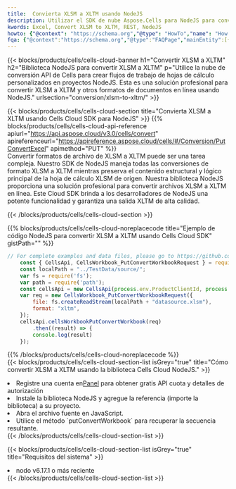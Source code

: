 ```yaml
---
title:  Convierta XLSM a XLTM usando NodeJS
description: Utilizar el SDK de nube Aspose.Cells para NodeJS para convertir un archivo de formato XLSM a un archivo de formato XLTM.
kwords: Excel, Convert XLSM to XLTM, REST, NodeJS
howto: {"@context": "https://schema.org","@type": "HowTo","name": "How to convert XLSM to XLTM using the Cells Cloud NodeJS library.","description": "How to convert XLSM to XLTM using the Cells Cloud NodeJS library.","image": {"@type": "ImageObject"},"url": "/nodejs/conversion/xlsm-to-xltm/","step": [{ "@type": "HowToStep","name": "How to convert XLSM to XLTM using the Cells Cloud NodeJS library. step 1", "image": {"@type": "ImageObject",},"url": "/nodejs/conversion/xlsm-to-xltm/","text": "Register an account at <a href='https://dashboard.aspose.cloud/'>Dashboard</a> to get free API quota & authorization details",},{ "@type": "HowToStep","name": "How to convert XLSM to XLTM using the Cells Cloud NodeJS library. step 1", "image": {"@type": "ImageObject",},"url": "/nodejs/conversion/xlsm-to-xltm/","text": "Install NodeJS library and add the reference (import the library) to your project.",},{ "@type": "HowToStep","name": "How to convert XLSM to XLTM using the Cells Cloud NodeJS library. step 1", "image": {"@type": "ImageObject",},"url": "/nodejs/conversion/xlsm-to-xltm/","text": "Open the source file in JavaScript.",},{ "@type": "HowToStep","name": "How to convert XLSM to XLTM using the Cells Cloud NodeJS library. step 1", "image": {"@type": "ImageObject",},"url": "/nodejs/conversion/xlsm-to-xltm/","text": "Use the `putConvertWorkbook` method to retrieve the resulting stream.",}, ],"supply": {"@type": "HowToSupply","name": "document"},"tool": [{"@type": "HowToTool","name": "Visual Studio, Visual Studio Code, WebStorm"},{"@type": "HowToTool","name": "Aspose Cells"}],"totalTime": "PT6M"}
fqa: {"@context":"https://schema.org","@type":"FAQPage","mainEntity":[{"@type":"Question","name":"Why convert file formats in C# using REST API?","acceptedAnswer":{"@type":"Answer","text":"Documents are encoded in many ways, and some files may be incompatible with the software you use. To open and read such files, just convert them to appropriate file formats.<br/><ol><li>Install .NET SDK and add the reference (import the library) to your project.</li><li>Open the source file in C# using REST API.</li><li>Call the PutConvertWorkbookRequest() method, passing an output filename with required extension.</li><li>Get the result of conversion as a separate file.</li></ol>"}},{"@type":"Question","name":"What file formats can I convert with your C# library?","acceptedAnswer":{"@type":"Answer","text":"We support a variety of file formats for conversion using .NET library, including XLSX, Excel, xls , PDF, CSV, HTML, Markdown, XML, PNG, JPG, TIFF, Json, TXT and many more."}},{"@type":"Question","name":"What is the maximum allowed file size for conversion using this .NET library?","acceptedAnswer":{"@type":"Answer","text":"There are no file size limits for format conversions using .NET library."}}]}
---
```

{{< blocks/products/cells/cells-cloud-banner h1="Convertir XLSM a XLTM" h2="Biblioteca NodeJS para convertir XLSM a XLTM" p="Utilice la nube de conversión API de Cells para crear flujos de trabajo de hojas de cálculo personalizados en proyectos NodeJS. Esta es una solución profesional para convertir XLSM a XLTM y otros formatos de documentos en línea usando NodeJS." urlsection="conversion/xlsm-to-xltm/" >}}

{{< blocks/products/cells/cells-cloud-section title="Convierta XLSM a XLTM usando Cells Cloud SDK para NodeJS" >}}
{{% blocks/products/cells/cells-cloud-api-reference apiurl="https://api.aspose.cloud/v3.0/cells/convert" apireferenceurl="https://apireference.aspose.cloud/cells/#/Conversion/PutConvertExcel" apimethod="PUT" %}}
<br/>
Convertir formatos de archivo de XLSM a XLTM puede ser una tarea compleja. Nuestro SDK de NodeJS maneja todas las conversiones de formato XLSM a XLTM mientras preserva el contenido estructural y lógico principal de la hoja de cálculo XLSM de origen. Nuestra biblioteca NodeJS proporciona una solución profesional para convertir archivos XLSM a XLTM en línea. Este Cloud SDK brinda a los desarrolladores de NodeJS una potente funcionalidad y garantiza una salida XLTM de alta calidad.

{{< /blocks/products/cells/cells-cloud-section >}}

{{% blocks/products/cells/cells-cloud-noreplacecode title="Ejemplo de código NodeJS para convertir XLSM a XLTM usando Cells Cloud SDK" gistPath="" %}}
 
```js
// For complete examples and data files, please go to https://github.com/aspose-cells-cloud/aspose-cells-cloud-node/
    const { CellsApi, CellsWorkbook_PutConvertWorkbookRequest } = require("asposecellscloud");
    const localPath = "../TestData/source/";
    var fs = require('fs');
    var path = require('path');
    const cellsApi = new CellsApi(process.env.ProductClientId, process.env.ProductClientSecret);
    var req = new CellsWorkbook_PutConvertWorkbookRequest({
        file: fs.createReadStream(localPath + "datasource.xlsm"),
        format: "xltm",
    });
    cellsApi.cellsWorkbookPutConvertWorkbook(req)
        .then((result) => {
        console.log(result)
    });
```
 
{{% /blocks/products/cells/cells-cloud-noreplacecode %}}
<br/>
{{< blocks/products/cells/cells-cloud-section-list isGrey="true" title="Cómo convertir XLSM a XLTM usando la biblioteca Cells Cloud NodeJS." >}}
<li> Registre una cuenta en<a href="https://dashboard.aspose.cloud/">Panel</a> para obtener gratis API cuota y detalles de autorización</li>
<li>Instale la biblioteca NodeJS y agregue la referencia (importe la biblioteca) a su proyecto.</li>
<li>Abra el archivo fuente en JavaScript.</li>
<li>Utilice el método `putConvertWorkbook` para recuperar la secuencia resultante.</li>
{{< /blocks/products/cells/cells-cloud-section-list >}}

{{< blocks/products/cells/cells-cloud-section-list isGrey="true" title="Requisitos del sistema" >}}
<li>nodo v6.17.1 o más reciente</li>
{{< /blocks/products/cells/cells-cloud-section-list >}}

